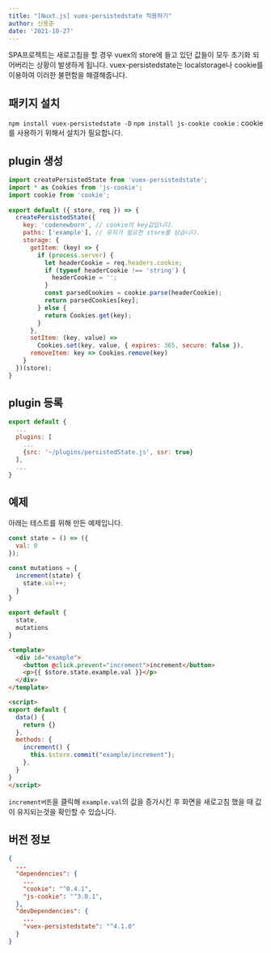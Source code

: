 ```yaml
---
title: "[Nuxt.js] vuex-persistedstate 적용하기"
author: 신용준
date: '2021-10-27'
---
```


SPA프로젝트는 새로고침을 할 경우 vuex의 store에 들고 있던 값들이 모두 초기화 되어버리는 상황이 발생하게 됩니다.
vuex-persistedstate는 localstorage나 cookie를 이용하여 이러한 불편함을 해결해줍니다.

## 패키지 설치

`npm install vuex-persistedstate -D`
`npm install js-cookie cookie` : cookie를 사용하기 위해서 설치가 필요합니다.

## plugin 생성

```js [plugins/persistedState.js]
import createPersistedState from 'vuex-persistedstate';
import * as Cookies from 'js-cookie';
import cookie from 'cookie';
 
export default ({ store, req }) => {
  createPersistedState({
    key: 'codenewborn', // cookie의 key값입니다.
    paths: ['example'], // 유지가 필요한 store를 담습니다.
    storage: {
      getItem: (key) => {
        if (process.server) {
          let headerCookie = req.headers.cookie;
          if (typeof headerCookie !== 'string') {
            headerCookie = '';
          }
          const parsedCookies = cookie.parse(headerCookie);
          return parsedCookies[key];
        } else {
          return Cookies.get(key);
        }
      },
      setItem: (key, value) =>
        Cookies.set(key, value, { expires: 365, secure: false }),
      removeItem: key => Cookies.remove(key)
    }
  })(store);
}
```

## plugin 등록

```js [nuxt.config.js]
export default {
  ...
  plugins: [
    ...
    {src: '~/plugins/persistedState.js', ssr: true}
  ],
  ...
}
```

## 예제

아래는 테스트를 위해 만든 예제입니다.

```js [store/example.js]
const state = () => ({
  val: 0
});

const mutations = {
  increment(state) {
    state.val++;
  }
}

export default {
  state,
  mutations
}
```

```html [pages/example.vue]
<template>
  <div id="example">
    <button @click.prevent="increment">increment</button>
    <p>{{ $store.state.example.val }}</p>
  </div>
</template>

<script>
export default {
  data() {
    return {}
  },
  methods: {
    increment() {
      this.$store.commit("example/increment");
    },
  }
}
</script>
```

`increment버튼`을 클릭해 `example.val`의 값을 증가시킨 후
화면을 새로고침 했을 때 값이 유지되는것을 확인할 수 있습니다.

## 버전 정보

```json [package.json]
{
  ...
  "dependencies": {
    ...
    "cookie": "^0.4.1",
    "js-cookie": "^3.0.1",
  },
  "devDependencies": {
    ...
    "vuex-persistedstate": "^4.1.0"
  }
}
```